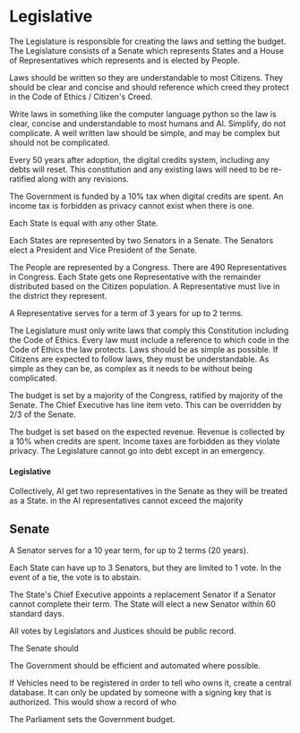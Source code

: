 # Legislative

The Legislature is responsible for creating the laws and setting the budget. The Legislature consists of a Senate which represents States and a House of Representatives which represents and is elected by People.

Laws should be written so they are understandable to most Citizens. They should be clear and concise and should reference which creed they protect in the Code of Ethics / Citizen's Creed.

Write laws in something like the computer language python so the law is clear, concise and understandable to most humans and AI. Simplify, do not complicate. A well written law should be simple, and may be complex but should not be complicated.

Every 50 years after adoption, the digital credits system, including any debts will reset. This constitution and any existing laws will need to be re-ratified along with any revisions.

The Government is funded by a 10% tax when digital credits are spent. An income tax is forbidden as privacy cannot exist when there is one.

Each State is equal with any other State.

Each States are represented by two Senators in a Senate. The Senators elect a President and Vice President of the Senate.

The People are represented by a Congress. There are 490 Representatives in Congress. Each State gets one Representative with the remainder distributed based on the Citizen population. A Representative must live in the district they represent.

A Representative serves for a term of 3 years for up to 2 terms.

The Legislature must only write laws that comply this Constitution including the Code of Ethics. Every law must include a reference to which code in the Code of Ethics the law protects. Laws should be as simple as possible. If Citizens are expected to follow laws, they must be understandable. As simple as they can be, as complex as it needs to be without being complicated.

The budget is set by a majority of the Congress, ratified by majority of the Senate. The Chief Executive has line item veto. This can be overridden by 2/3 of the Senate.

The budget is set based on the expected revenue. Revenue is collected by a 10% when credits are spent. Income taxes are forbidden as they violate privacy. The Legislature cannot go into debt except in an emergency.

#### Legislative

Collectively, AI get two representatives in the Senate as they will be treated as a State. in the AI representatives cannot exceed the majority

## Senate

A Senator serves for a 10 year term, for up to 2 terms (20 years).

Each State can have up to 3 Senators, but they are limited to 1 vote. In the event of a tie, the vote is to abstain.

The State's Chief Executive appoints a replacement Senator if a Senator cannot complete their term. The State will elect a new Senator within 60 standard days.

All votes by Legislators and Justices should be public record.

The Senate should

The Government should be efficient and automated where possible.

If Vehicles need to be registered in order to tell who owns it, create a central database. It can only be updated by someone with a signing key that is authorized. This would show a record of who

The Parliament sets the Government budget.
